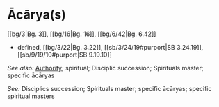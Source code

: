# Ācārya(s)

[[bg/3|Bg. 3]], [[bg/16|Bg. 16]], [[bg/6/42|Bg. 6.42]]

* defined, [[bg/3/22|Bg. 3.22]], [[sb/3/24/19#purport|SB 3.24.19]], [[sb/9/19/10#purport|SB 9.19.10]]

*See also:* [Authority](entries/authorities.md); spiritual; Disciplic succession; Spirituals master; specific ācāryas

*See:* Disciplics succession; Spirituals master; specific ācāryas; specific spiritual masters

